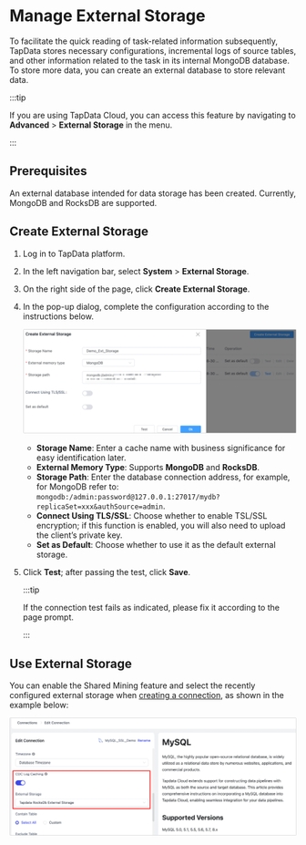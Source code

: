 # Manage External Storage

To facilitate the quick reading of task-related information subsequently, TapData stores necessary configurations, incremental logs of source tables, and other information related to the task in its internal MongoDB database. To store more data, you can create an external database to store relevant data.

:::tip

If you are using TapData Cloud, you can access this feature by navigating to **Advanced** > **External Storage** in the menu.

:::

## Prerequisites

An external database intended for data storage has been created. Currently, MongoDB and RocksDB are supported.

## Create External Storage

1. Log in to TapData platform.

2. In the left navigation bar, select **System** > **External Storage**.

3. On the right side of the page, click **Create External Storage**.

4. In the pop-up dialog, complete the configuration according to the instructions below.

   ![Create External Storage](../../images/create_external_storage_cn.png)

   * **Storage Name**: Enter a cache name with business significance for easy identification later.
   * **External Memory Type**: Supports **MongoDB** and **RocksDB**.
   * **Storage Path**: Enter the database connection address, for example, for MongoDB refer to: `mongodb:/admin:password@127.0.0.1:27017/mydb?replicaSet=xxx&authSource=admin`.
   * **Connect Using TLS/SSL**: Choose whether to enable TSL/SSL encryption; if this function is enabled, you will also need to upload the client’s private key.
   * **Set as Default**: Choose whether to use it as the default external storage.

5. Click **Test**; after passing the test, click **Save**.

   :::tip

   If the connection test fails as indicated, please fix it according to the page prompt.

   :::

## Use External Storage

You can enable the Shared Mining feature and select the recently configured external storage when [creating a connection](../../connectors/README.md), as shown in the example below:

![Select External Storage](../../images/select_external_storage.png)